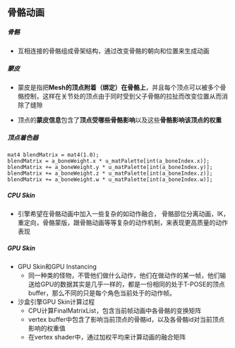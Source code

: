 ## 骨骼动画

##### 骨骼

* 互相连接的骨骼组成骨架结构，通过改变骨骼的朝向和位置来生成动画

##### 蒙皮

* 蒙皮是指把**Mesh的顶点附着（绑定）在骨骼上**，并且每个顶点可以被多个骨骼控制，这样在关节处的顶点由于同时受到父子骨骼的拉扯而改变位置从而消除了缝隙

* 顶点的**蒙皮信息**包含了**顶点受哪些骨骼影响**以及这些**骨骼影响该顶点的权重**

##### 顶点着色器

```
mat4 blendMatrix = mat4(1.0);
blendMatrix = a_boneWeight.x * u_matPalette[int(a_boneIndex.x)];
blendMatrix += a_boneWeight.y * u_matPalette[int(a_boneIndex.y)];
blendMatrix += a_boneWeight.z * u_matPalette[int(a_boneIndex.z)];
blendMatrix += a_boneWeight.w * u_matPalette[int(a_boneIndex.w)];
```

##### CPU Skin

* 引擎希望在骨骼动画中加入一些复杂的如动作融合， 骨骼部位分离动画，IK，重定向，骨骼蒙版，跟骨骼动画等等复杂的动作机制，来表现更高质量的动作表现

##### GPU Skin

* GPU Skin和GPU Instancing
  * 同一种类的怪物，不管他们做什么动作，他们在做动作的某一帧，他们输送给GPU的数据其实是几乎一样的，都是一份相同的处于T-POSE的顶点buffer，那么不同的只是每个角色当前处于的动作帧。
* 沙盒引擎GPU Skin计算过程
  * CPU计算FinalMatrixList，包含当前帧动画中各骨骼的变换矩阵
  * vertex buffer中包含了影响当前顶点的骨骼id，以及各骨骼id对当前顶点影响的权重值
  * 在vertex shader中，通过加权平均来计算动画的融合矩阵

